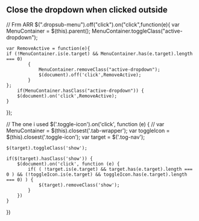 ## Close the dropdown when clicked outside

// Frm ARR
$(".dropsub-menu").off("click").on("click",function(e){
	var MenuContainer = $(this).parent();
	MenuContainer.toggleClass("active-dropdown");

	var RemoveActive = function(e){
	if (!MenuContainer.is(e.target) && MenuContainer.has(e.target).length === 0) 
			{
				MenuContainer.removeClass("active-dropdown");
				$(document).off('click',RemoveActive);
			}
	};
		if(MenuContainer.hasClass("active-dropdown")) {
		$(document).on('click',RemoveActive);
	}
});

// The one i used 
$('.toggle-icon').on('click', function (e) {
	// var MenuContainer = $(this).closest('.tab-wrapper');
	var toggleIcon = $(this).closest('.toggle-icon');
	var target = $('.tog-nav');
	
	
	$(target).toggleClass('show');
	
	if($(target).hasClass('show')) {
		$(document).on('click', function (e) {
			if( ( !target.is(e.target) && target.has(e.target).length === 0 ) && (!toggleIcon.is(e.target) && toggleIcon.has(e.target).length === 0) ) {
				$(target).removeClass('show');
			}
		})
	} 
	
	
})
